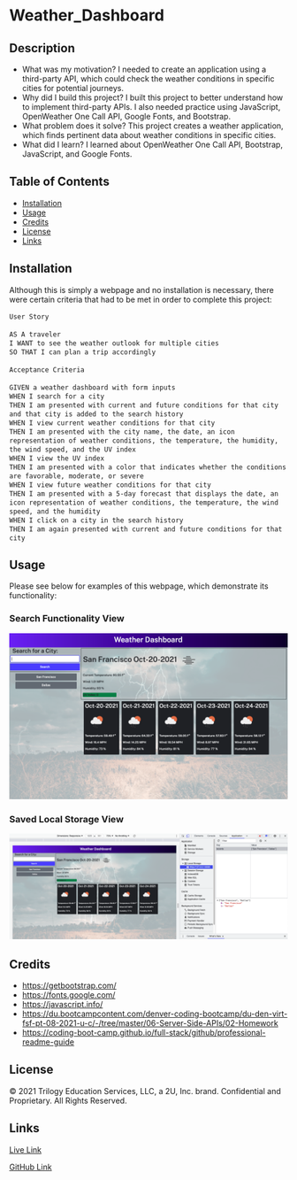 # Weather_Dashboard

## Description

- What was my motivation? I needed to create an application using a third-party API, which could check the weather conditions in specific cities for potential journeys.
- Why did I build this project? I built this project to better understand how to implement third-party APIs. I also needed practice using JavaScript, OpenWeather One Call API, Google Fonts, and Bootstrap.
- What problem does it solve? This project creates a weather application, which finds pertinent data about weather conditions in specific cities.
- What did I learn? I learned about OpenWeather One Call API, Bootstrap, JavaScript, and Google Fonts.

## Table of Contents

- [Installation](#installation)
- [Usage](#usage)
- [Credits](#credits)
- [License](#license)
- [Links](#links)

## Installation

Although this is simply a webpage and no installation is necessary, there were certain criteria that had to be met in order to complete this project:

    User Story

    AS A traveler
    I WANT to see the weather outlook for multiple cities
    SO THAT I can plan a trip accordingly

    Acceptance Criteria

    GIVEN a weather dashboard with form inputs
    WHEN I search for a city
    THEN I am presented with current and future conditions for that city and that city is added to the search history
    WHEN I view current weather conditions for that city
    THEN I am presented with the city name, the date, an icon representation of weather conditions, the temperature, the humidity, the wind speed, and the UV index
    WHEN I view the UV index
    THEN I am presented with a color that indicates whether the conditions are favorable, moderate, or severe
    WHEN I view future weather conditions for that city
    THEN I am presented with a 5-day forecast that displays the date, an icon representation of weather conditions, the temperature, the wind speed, and the humidity
    WHEN I click on a city in the search history
    THEN I am again presented with current and future conditions for that city

## Usage

Please see below for examples of this webpage, which demonstrate its functionality:

### Search Functionality View

![1](assets/images/1.png)

### Saved Local Storage View

![2](assets/images/2.png)

## Credits

- https://getbootstrap.com/
- https://fonts.google.com/
- https://javascript.info/
- https://du.bootcampcontent.com/denver-coding-bootcamp/du-den-virt-fsf-pt-08-2021-u-c/-/tree/master/06-Server-Side-APIs/02-Homework
- https://coding-boot-camp.github.io/full-stack/github/professional-readme-guide

## License

© 2021 Trilogy Education Services, LLC, a 2U, Inc. brand. Confidential and Proprietary. All Rights Reserved.

## Links

[Live Link](https://carlincb.github.io/Weather_Dashboard/)

[GitHub Link](https://github.com/carlincb/Weather_Dashboard)
